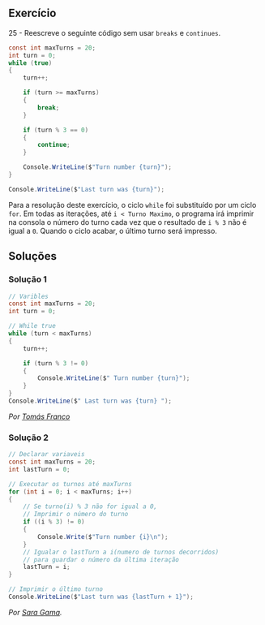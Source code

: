 ## Exercício

25 - Reescreve o seguinte código sem usar `breaks` e `continues`.

```cs
const int maxTurns = 20;
int turn = 0;
while (true)
{
    turn++;

    if (turn >= maxTurns)
    {
        break;
    }

    if (turn % 3 == 0)
    {
        continue;
    }

    Console.WriteLine($"Turn number {turn}");
}

Console.WriteLine($"Last turn was {turn}");
```

Para a resolução deste exercício, o ciclo `while` foi substituído 
por um ciclo `for`.
Em todas as iterações, até `i < Turno Maximo`, o programa irá 
imprimir na consola o número do turno cada vez que o resultado 
de `i % 3` não é igual a `0`. Quando o ciclo acabar, o último turno será impresso.

## Soluções

### Solução 1

```cs
// Varibles
const int maxTurns = 20;
int turn = 0;

// While true 
while (turn < maxTurns)
{
	turn++;

	if (turn % 3 != 0)
	{
		Console.WriteLine($" Turn number {turn}");
	}
}
Console.WriteLine($" Last turn was {turn} ");
```

*Por [Tomás Franco](https://github.com/ThomasFranque)*

### Solução 2

```cs
// Declarar variaveis
const int maxTurns = 20;
int lastTurn = 0;

// Executar os turnos até maxTurns
for (int i = 0; i < maxTurns; i++)
{
    // Se turno(i) % 3 não for igual a 0,
    // Imprimir o número do turno
    if ((i % 3) != 0)
    {
        Console.Write($"Turn number {i}\n");
    }
    // Igualar o lastTurn a i(numero de turnos decorridos) 
    // para guardar o número da última iteração 
    lastTurn = i;
}

// Imprimir o último turno
Console.WriteLine($"Last turn was {lastTurn + 1}");
```

*Por [Sara Gama](https://github.com/serapinta).*
